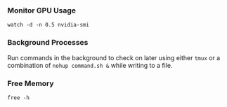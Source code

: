 ### Monitor GPU Usage  
`watch -d -n 0.5 nvidia-smi`

### Background Processes 
Run commands in the background to check on later using either `tmux` or a combination of `nohup command.sh &` while writing to a file.

### Free Memory 
`free -h`